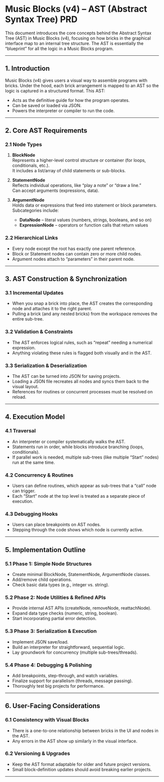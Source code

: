 <!-- markdownlint-disable -->
# Music Blocks (v4) – AST (Abstract Syntax Tree) PRD

This document introduces the core concepts behind the Abstract Syntax Tree (AST) in Music Blocks (v4), focusing on how bricks in the graphical interface map to an internal tree structure. The AST is essentially the “blueprint” for all the logic in a Music Blocks program.

--------------------------------------------------------------------------------
## 1. Introduction

Music Blocks (v4) gives users a visual way to assemble programs with bricks. Under the hood, each brick arrangement is mapped to an AST so the logic is captured in a structured format. This AST:
- Acts as the definitive guide for how the program operates.
- Can be saved or loaded via JSON.
- Powers the interpreter or compiler to run the code.

--------------------------------------------------------------------------------
## 2. Core AST Requirements

### 2.1 Node Types
1. **BlockNode**  
   Represents a higher-level control structure or container (for loops, conditionals, etc.).  
   It includes a list/array of child statements or sub-blocks.

2. **StatementNode**  
   Reflects individual operations, like “play a note” or “draw a line.”  
   Can accept arguments (expressions, data).

3. **ArgumentNode**  
   Holds data or expressions that feed into statement or block parameters.  
   Subcategories include:  
   - **DataNode** – literal values (numbers, strings, booleans, and so on)  
   - **ExpressionNode** – operators or function calls that return values

### 2.2 Hierarchical Links
- Every node except the root has exactly one parent reference.  
- Block or Statement nodes can contain zero or more child nodes.  
- Argument nodes attach to “parameters” in their parent node.

--------------------------------------------------------------------------------
## 3. AST Construction & Synchronization

### 3.1 Incremental Updates
- When you snap a brick into place, the AST creates the corresponding node and attaches it to the right parent.  
- Pulling a brick (and any nested bricks) from the workspace removes the entire sub-tree.

### 3.2 Validation & Constraints
- The AST enforces logical rules, such as “repeat” needing a numerical expression.  
- Anything violating these rules is flagged both visually and in the AST.

### 3.3 Serialization & Deserialization
- The AST can be turned into JSON for saving projects.  
- Loading a JSON file recreates all nodes and syncs them back to the visual layout.  
- References for routines or concurrent processes must be resolved on reload.

--------------------------------------------------------------------------------
## 4. Execution Model

### 4.1 Traversal
- An interpreter or compiler systematically walks the AST.  
- Statements run in order, while blocks introduce branching (loops, conditionals).  
- If parallel work is needed, multiple sub-trees (like multiple “Start” nodes) run at the same time.

### 4.2 Concurrency & Routines
- Users can define routines, which appear as sub-trees that a “call” node can trigger.  
- Each “Start” node at the top level is treated as a separate piece of execution.

### 4.3 Debugging Hooks
- Users can place breakpoints on AST nodes.  
- Stepping through the code shows which node is currently active.

--------------------------------------------------------------------------------
## 5. Implementation Outline

### 5.1 Phase 1: Simple Node Structures
- Create minimal BlockNode, StatementNode, ArgumentNode classes.  
- Add/remove child operations.  
- Check basic data types (e.g., integer vs. string).

### 5.2 Phase 2: Node Utilities & Refined APIs
- Provide internal AST APIs (createNode, removeNode, reattachNode).  
- Expand data type checks (numeric, string, boolean).  
- Start incorporating partial error detection.

### 5.3 Phase 3: Serialization & Execution
- Implement JSON save/load.  
- Build an interpreter for straightforward, sequential logic.  
- Lay groundwork for concurrency (multiple sub-trees/threads).

### 5.4 Phase 4: Debugging & Polishing
- Add breakpoints, step-through, and watch variables.  
- Finalize support for parallelism (threads, message passing).  
- Thoroughly test big projects for performance.

--------------------------------------------------------------------------------
## 6. User-Facing Considerations

### 6.1 Consistency with Visual Blocks
- There is a one-to-one relationship between bricks in the UI and nodes in the AST.  
- Any errors in the AST show up similarly in the visual interface.

### 6.2 Versioning & Upgrades
- Keep the AST format adaptable for older and future project versions.  
- Small block-definition updates should avoid breaking earlier projects.

--------------------------------------------------------------------------------
